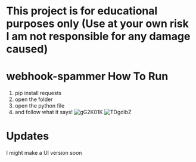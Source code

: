 # This project is for educational purposes only (Use at your own risk I am not responsible for any damage caused)

# webhook-spammer How To Run
1. pip install requests
2. open the folder
3. open the python file
4. and follow what it says!
![gG2K01K](https://user-images.githubusercontent.com/70163067/147841214-f570b7b2-0623-4451-a121-b7ed2a7d3165.png)
![TDgdibZ](https://user-images.githubusercontent.com/70163067/147841216-1b4533ff-a7f6-4af6-b47f-3f3fa9ccffe6.png)

# Updates
I might make a UI version soon
